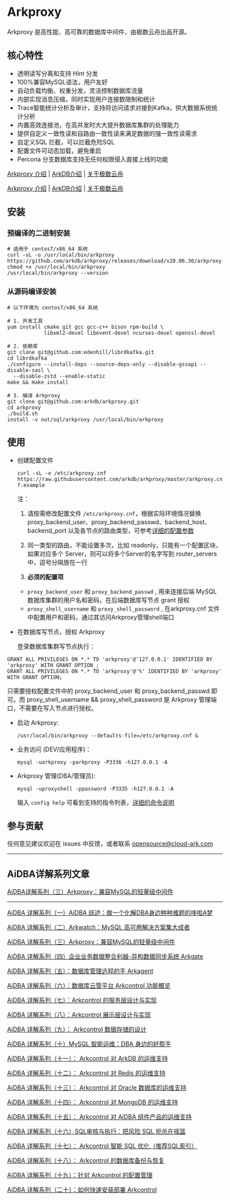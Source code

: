 # Arkproxy


Arkproxy 是高性能、高可靠的数据库中间件，由极数云舟出品开源。



## 核心特性

- 透明读写分离和支持 Hint 分发
- 100%兼容MySQL语法，用户友好
- 自动负载均衡、权重分发，灵活控制数据库流量
- 内部实现消息压缩，同时实现用户连接数限制和统计
- Trace智能统计分析及审计，支持将访问请求对接到Kafka，供大数据系统统计分析
- 内置高效连接池，在高并发时大大提升数据库集群的处理能力
- 提供自定义一致性读和自路由一致性读来满足数据的强一致性读需求
- 自定义SQL 拦截，可以拦截危险SQL
- 配置文件可动态加载，避免重启
- Percona 分支数据库支持无任何权限侵入直接上线的功能

  
  

[Arkproxy 介绍](http://www.cloud-ark.com/#/Arkproxy) | [ArkDB介绍](http://www.cloud-ark.com/#/ArkDB) | [关于极数云舟](http://www.cloud-ark.com/#/AboutUs)

  


  
  

[Arkproxy 介绍](http://www.cloud-ark.com/#/Arkproxy) | [ArkDB介绍](http://www.cloud-ark.com/#/ArkDB) | [关于极数云舟](http://www.cloud-ark.com/#/AboutUs)

  


## 安装

### 预编译的二进制安装

```
# 适用于 centos7/x86_64 系统
curl -sL -o /usr/local/bin/arkproxy https://github.com/arkdb/arkproxy/releases/download/v20.06.30/arkproxy
chmod +x /usr/local/bin/arkproxy
/usr/local/bin/arkproxy --version
```

### 从源码编译安装

```
# 以下环境为 centos7/x86_64 系统

# 1. 开发工具
yum install cmake git gcc gcc-c++ bison rpm-build \
            libxml2-devel libevent-devel ncurses-devel openssl-devel

# 2. 依赖库
git clone git@github.com:edenhill/librdkafka.git
cd librdkafka
./configure --install-deps --source-deps-only --disable-gssapi --disable-sasl \
  --disable-zstd --enable-static
make && make install

# 3. 编译 Arkproxy
git clone git@github.com:arkdb/arkproxy.git
cd arkproxy
./build.sh
install -v out/sql/arkproxy /usr/local/bin/arkproxy
```

## 使用


- 创建配置文件

  `curl -sL -o /etc/arkproxy.cnf https://raw.githubusercontent.com/arkdb/arkproxy/master/arkproxy.cnf.example`

  注：

  1) 请按需修改配置文件 `/etc/arkproxy.cnf`，根据实际环境情况替换 proxy_backend_user、proxy_backend_passwd、backend_host、backend_port 以及各节点的路由类型，可参考[详细的配置参数](https://github.com/arkdb/arkproxy/wiki/配置参数说明)

  2) 同一类型的路由，不能设置多次，比如 readonly，只能有一个配置区块，如果对应多个 Server，则可以将多个Server的名字写到 router_servers 中，逗号分隔放在一行
  3) **必须的配置项**
    - `proxy_backend_user` 和 `proxy_backend_passwd` , 用来连接后端 MySQL 数据库集群的用户名和密码，在后端数据库写节点 grant 授权
    - `proxy_shell_username` 和 `proxy_shell_password` , 在arkproxy.cnf 文件中配置用户和密码，通过其访问Arkproxy管理shell端口

- 在数据库写节点，授权 Arkproxy

  登录数据库集群写节点执行：

```
GRANT ALL PRIVILEGES ON *.* TO 'arkproxy'@'127.0.0.1' IDENTIFIED BY 'arkproxy' WITH GRANT OPTION ;
GRANT ALL PRIVILEGES ON *.* TO 'arkproxy'@'%' IDENTIFIED BY 'arkproxy' WITH GRANT OPTION;
```

只需要授权配置文件中的 proxy_backend_user 和 proxy_backend_passwd 即可。而 proxy_shell_username && proxy_shell_password 是 Arkproxy 管理端口，不需要在写入节点进行授权。


- 启动 Arkproxy:

  `/usr/local/bin/arkproxy --defaults-file=/etc/arkproxy.cnf &`


- 业务访问 (DEV/应用程序)：

  `mysql -uarkproxy -parkproxy -P3336 -h127.0.0.1 -A`


- Arkproxy 管理(DBA/管理员):

  `mysql -uproxyshell -ppassword -P3335 -h127.0.0.1 -A`

  输入 `config help` 可看到支持的指令列表，[详细的命令说明](https://github.com/arkdb/arkproxy/wiki/管理端命令说明)




## 参与贡献
任何意见建议欢迎在 issues 中反馈，或者联系 opensource@cloud-ark.com

------

## AiDBA详解系列文章

[AiDBA详解系列（三）Arkproxy：兼容MySQL的轻量级中间件](https://mp.weixin.qq.com/s/sxhuA6QeSvvCSvxoyVM8PQ)

---

[AiDBA 详解系列（一）AiDBA 综述：做一个化解DBA身边种种难题的哆啦A梦](https://mp.weixin.qq.com/s/360CpgbelchLJkBnAM-jIw)

[AiDBA 详解系列（二）Arkwatch：MySQL 高可用解决方案集大成者](https://mp.weixin.qq.com/s/fB9Mnuk9azzlC8no5AuhDA)

[AiDBA 详解系列（三）Arkproxy：兼容MySQL的轻量级中间件](https://mp.weixin.qq.com/s/sxhuA6QeSvvCSvxoyVM8PQ)

[AiDBA 详解系列（四）企业业务数据整合利器-异构数据同步系统 Arkgate](https://mp.weixin.qq.com/s/I7kBrSW3TkLIZMF1iyETvA)

[AiDBA 详解系列（五）：数据库管理远程的手 Arkagent](https://mp.weixin.qq.com/s/VV4pkEH7zBYpOsj1Y8eHrA)

[AiDBA 详解系列（六）：数据库云管平台 Arkcontrol 功能概览](https://mp.weixin.qq.com/s/UN7Oe9572xR4tSN-kbGF5A)

[AiDBA 详解系列（七）：Arkcontrol 的服务层设计与实现](https://mp.weixin.qq.com/s/olFVGdaRblVYOOlPCW6b4Q)

[AiDBA 详解系列（八）：Arkcontrol 展示层设计与实现](https://mp.weixin.qq.com/s/KaeScj_jbNGq6qdRmBMXYw)

[AiDBA 详解系列（九）： Arkcontrol 数据存储的设计](https://mp.weixin.qq.com/s/i-Q7X8qGMOqV0XTW3CcM-Q)

[AiDBA 详解系列（十）MySQL 智能运维：DBA 身边的好帮手](https://mp.weixin.qq.com/s/eJk-MdvAU_Kf3eZyLGsc2w)

[AiDBA 详解系列（十一）： Arkcontrol 对 ArkDB 的运维支持](https://mp.weixin.qq.com/s/fkmU-1HJB_aUwB0MGG44FA)

[AiDBA 详解系列（十二）： Arkcontrol 对 Redis 的运维支持](https://mp.weixin.qq.com/s/F08NLA2HstX3oj-J2-R_8w)

[AiDBA 详解系列（十三）： Arkcontrol 对 Oracle 数据库的运维支持](https://mp.weixin.qq.com/s/bumUe6DGMmjDnzAaig0NCA)

[AiDBA 详解系列（十四）： Arkcontrol 对 MongoDB 的运维支持](https://mp.weixin.qq.com/s/QQR9Ga5HQShjIRohp8jnVA)

[AiDBA 详解系列（十五）： Arkcontrol 对 AiDBA 组件产品的运维支持](https://mp.weixin.qq.com/s/qETpcxdvpXbyvmb3b3OG0Q)

[AiDBA 详解系列（十六）SQL审核与执行：把风险 SQL 扼杀在摇篮](https://mp.weixin.qq.com/s/tPIgPcmrf9DIWr7Ir7AKZw)

[AiDBA 详解系列（十七）： Arkcontrol 智能 SQL 优化（推荐SQL索引）](https://mp.weixin.qq.com/s/Ej2epskeBaHciRWptBDpRA)

[AiDBA 详解系列（十八）： Arkcontrol 的数据库备份与恢复](https://mp.weixin.qq.com/s/xha-MHEvIGQsRbeqGfdc1Q)

[AiDBA 详解系列（十九）：针对 Arkcontrol 的配置管理](https://mp.weixin.qq.com/s/LQVDNKoDVUUQ4iFtCElxZg)

[AiDBA 详解系列（二十）：如何快速安装部署 Arkcontrol ](https://mp.weixin.qq.com/s/Jz-nDpbsI_AaZ-uJYOc7uA)

